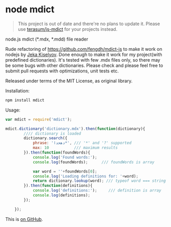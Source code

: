 # node mdict

> This project is out of date and there're no plans to update it. Please use [terasum/js-mdict](https://github.com/terasum/js-mdict) for your projects instead.

node.js mdict (*.mdx, *.mdd) file reader

Rude refactoring of https://github.com/fengdh/mdict-js to make it work on nodejs by [Jeka Kiselyov](https://github.com/jeka-kiselyov).
Done enough to make it work for my project(with predefined dictionaries). It's tested with few .mdx files only, so there may be some bugs with other dictionaries. Please check and please feel free to submit pull requests with optimizations, unit tests etc.

Released under terms of the MIT License, as original library.

Installation:
```bash
npm install mdict
```

Usage:

```javascript
var mdict = require('mdict');

mdict.dictionary('dictionary.mdx').then(function(dictionary){
		//// dictionary is loaded
		dictionary.search({
			phrase: 'دهخدا*', /// '*' and '?' supported
			max: 10	          /// maximum results
 		}).then(function(foundWords){
			console.log('Found words:');
			console.log(foundWords);      /// foundWords is array

			var word = ''+foundWords[0];
			console.log('Loading definitions for: '+word);
			return dictionary.lookup(word); /// typeof word === string
		}).then(function(definitions){
			console.log('definitions:');     /// definition is array
			console.log(definitions);
		});

	});
```

This is [on GitHub](https://github.com/jeka-kiselyov/mdict).
